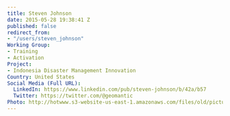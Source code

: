 ```yaml
---
title: Steven Johnson
date: 2015-05-28 19:38:41 Z
published: false
redirect_from:
- "/users/steven_johnson"
Working Group:
- Training
- Activation
Project:
- Indonesia Disaster Management Innovation
Country: United States
Social Media (Full URL):
  LinkedIn: https://www.linkedin.com/pub/steven-johnson/b/42a/b57
  Twitter: https://twitter.com/@geomantic
Photo: http://hotwww.s3-website-us-east-1.amazonaws.com/files/old/pictures/picture-287-1432844357.jpg
---
```


